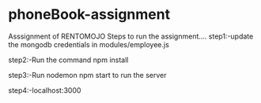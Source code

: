 # phoneBook-assignment
Asssignment of RENTOMOJO
Steps to run the assignment....
step1:-update the mongodb credentials in modules/employee.js

step2:-Run the command npm install

step3:-Run nodemon npm start to run the server

step4:-localhost:3000 
